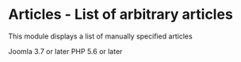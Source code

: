 # Articles - List of arbitrary articles

This module displays a list of manually specified articles

Joomla 3.7 or later
PHP 5.6 or later
